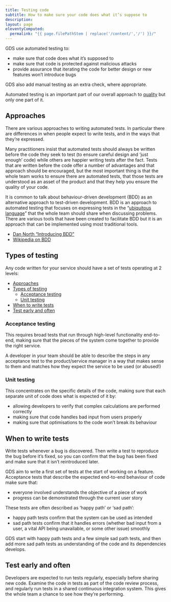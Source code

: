 ```yaml
---
title: Testing code
subtitle: How to make sure your code does what it’s suppose to
description:
layout: page
eleventyComputed:
  permalink: "{{ page.filePathStem | replace('/content/','/') }}/"
---
```


GDS use automated testing to:

- make sure that code does what it’s supposed to
- make sure that code is protected against malicious attacks
- provide assurance that iterating the code for better design or new features won’t introduce bugs

GDS also add manual testing as an extra check, where appropriate.

Automated testing is an important part of our overall approach to [quality](/version-1/guides/quality) but only one part of it.

## Approaches

There are various approaches to writing automated tests. In particular there are differences in when people expect to write tests, and in the ways that they’re expressed.

Many practitioners insist that automated tests should always be written before the code they seek to test (to ensure careful design and ‘just enough’ code) while others are happier writing tests after the fact. Tests that are written before the code offer a number of advantages and that approach should be encouraged, but the most important thing is that the whole team works to ensure there are automated tests, that those tests are understood as an asset of the product and that they help you ensure the quality of your code.

It is common to talk about behaviour-driven development (BDD) as an alternative approach to test-driven development. BDD is an approach to automated testing that focuses on expressing tests in the “[ubiquitous language](http://martinfowler.com/bliki/UbiquitousLanguage.html)” that the whole team should share when discussing problems. There are various tools that have been created to facilitate BDD but it is an approach that can be implemented using most traditional tools.

- [Dan North “Introducing BDD”](http://dannorth.net/introducing-bdd/)
- [Wikipedia on BDD](https://en.wikipedia.org/wiki/Behavior-driven_development)

## Types of testing

Any code written for your service should have a set of tests operating at 2 levels:

- [Approaches](#approaches)
- [Types of testing](#types-of-testing)
  - [Acceptance testing](#acceptance-testing)
  - [Unit testing](#unit-testing)
- [When to write tests](#when-to-write-tests)
- [Test early and often](#test-early-and-often)

### Acceptance testing

This requires broad tests that run through high-level functionality end-to-end, making sure that the pieces of the system come together to provide the right service.

A developer in your team should be able to describe the steps in any acceptance test to the product/service manager in a way that makes sense to them and matches how they expect the service to be used (or abused!)

### Unit testing

This concentrates on the specific details of the code, making sure that each separate unit of code does what is expected of it by:

- allowing developers to verify that complex calculations are performed correctly
- making sure that code handles bad input from users properly
- making sure that optimisations to the code won’t break its behaviour

## When to write tests

Write tests whenever a bug is discovered. Then write a test to reproduce the bug before it’s fixed, so you can confirm that the bug has been fixed and make sure that it isn’t reintroduced later.

GDS aim to write a first set of tests at the start of working on a feature. Acceptance tests that describe the expected end-to-end behaviour of code make sure that:

- everyone involved understands the objective of a piece of work
- progress can be demonstrated through the current user story

These tests are often described as ‘happy path’ or ‘sad path’:

- happy path tests confirm that the system can be used as intended
- sad path tests confirm that it handles errors (whether bad input from a user, a vital API being unavailable, or some other issue) smoothly

GDS start with happy path tests and a few simple sad path tests, and then add more sad path tests as understanding of the code and its dependencies develops.

## Test early and often

Developers are expected to run tests regularly, especially before sharing new code. Examine the code in tests as part of the code review process, and regularly run tests in a shared continuous integration system. This gives the whole team a chance to see how they’re performing.
